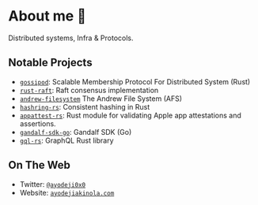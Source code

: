 # About me 👋
Distributed systems, Infra & Protocols.

## Notable Projects
- [`gossipod`](https://github.com/TheDhejavu/gossipod): Scalable Membership Protocol For Distributed System (Rust)
- [`rust-raft`](https://github.com/TheDhejavu/rust-raft): Raft consensus implementation
- [`andrew-filesystem`](https://github.com/TheDhejavu/andrew-filesystem) The Andrew File System (AFS)
- [`hashring-rs`](https://github.com/TheDhejavu/hashring-rs): Consistent hashing in Rust
- [`appattest-rs`](https://github.com/TheDhejavu/appattest-rs): Rust module for validating Apple app attestations and assertions.
- [`gandalf-sdk-go`](https://github.com/gandalf-network/gandalf-sdk-go): Gandalf SDK (Go)
- [`gql-rs`](https://github.com/TheDhejavu/gql-rs): GraphQL Rust library

## On The Web
- Twitter: [`@ayodeji0x0`](https://twitter.com/ayodeji0x0)
- Website: [`ayodejiakinola.com`](https://ayodejiakinola.com)

